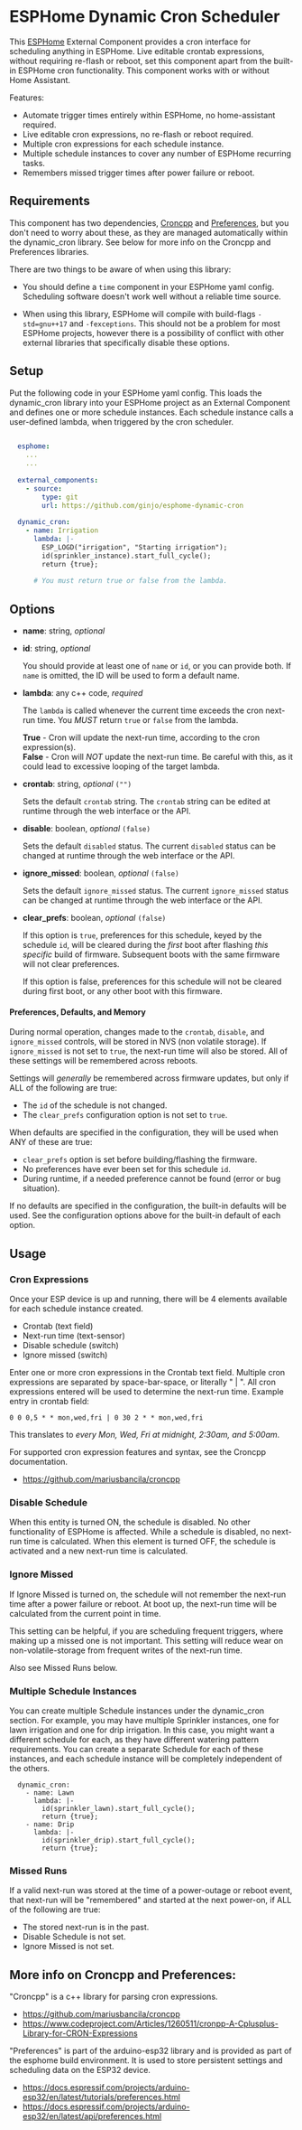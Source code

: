 # ESPHome Dynamic Cron Scheduler

  This [ESPHome](https://esphome.io) External Component provides a cron interface for scheduling anything in ESPHome.
  Live editable crontab expressions, without requiring re-flash or reboot, set this component
  apart from the built-in ESPHome cron functionality. This component works with or without
  Home Assistant.
  
  Features:
  
  * Automate trigger times entirely within ESPHome, no home-assistant required.
  * Live editable cron expressions, no re-flash or reboot required.
  * Multiple cron expressions for each schedule instance.
  * Multiple schedule instances to cover any number of ESPHome recurring tasks.
  * Remembers missed trigger times after power failure or reboot.


## Requirements

  This component has two dependencies, [Croncpp](https://github.com/mariusbancila/croncpp) and
  [Preferences](https://docs.espressif.com/projects/arduino-esp32/en/latest/api/preferences.html),
  but you don't need to worry about these, as they are managed automatically within the
  dynamic\_cron library. See below for more info on the Croncpp and Preferences libraries.
  
  There are two things to be aware of when using this library:
  
  * You should define a ```time``` component in your ESPHome yaml config.
    Scheduling software doesn't work well without a reliable time source.
    
  * When using this library, ESPHome will compile with build-flags ```-std=gnu++17``` and
    ```-fexceptions```. This should not be a problem for most ESPHome projects, however
    there is a possibility of conflict with other external libraries that specifically
    disable these options.


## Setup

  Put the following code in your ESPHome yaml config.
  This loads the dynamic_cron library into your ESPHome project as an External Component
  and defines one or more schedule instances. Each schedule instance calls a user-defined
  lambda, when triggered by the cron scheduler.
  
  ```yaml
    
    esphome:
      ...
      ...
    
    external_components:
      - source:
          type: git
          url: https://github.com/ginjo/esphome-dynamic-cron
    
    dynamic_cron:
      - name: Irrigation
        lambda: |-
          ESP_LOGD("irrigation", "Starting irrigation");
          id(sprinkler_instance).start_full_cycle();
          return {true};
          
        # You must return true or false from the lambda.
  ```
  

## Options

  * **name**: string, *optional*
  * **id**:   string, *optional*

    You should provide at least one of `name` or `id`, or you can provide both.
    If `name` is omitted, the ID will be used to form a default name.

  * **lambda**: any c++ code, *required*

    The `lambda` is called whenever the current time exceeds the cron next-run time.
    You *MUST* return `true` or `false` from the lambda.
  
    **True**  - Cron will update the next-run time, according to the cron expression(s). <br>
    **False** - Cron will *NOT* update the next-run time. Be careful with this, as it could
                lead to excessive looping of the target lambda.
              
  * **crontab**: string, *optional* `("")`
    
    Sets the default `crontab` string. The `crontab` string can be edited at runtime through
    the web interface or the API.
    
  * **disable**: boolean, *optional* `(false)`
  
    Sets the default `disabled` status. The current `disabled` status can be
    changed at runtime through the web interface or the API.
    
  * **ignore_missed**: boolean, *optional* `(false)`
  
    Sets the default `ignore_missed` status. The current `ignore_missed` status
    can be changed at runtime through the web interface or the API.
    
  * **clear_prefs**: boolean, *optional* `(false)`
  
    If this option is `true`, preferences for this schedule, keyed by the schedule `id`,
    will be cleared during the *first* boot after flashing *this specific* build of firmware.
    Subsequent boots with the same firmware will not clear preferences.
    
    If this option is false, preferences for this schedule will not be cleared during first boot,
    or any other boot with this firmware.
    
#### Preferences, Defaults, and Memory
  
  During normal operation, changes made to the `crontab`, `disable`, and `ignore_missed`
  controls, will be stored in NVS (non volatile storage). If `ignore_missed` is not
  set to `true`, the next-run time will also be stored. All of these settings will be remembered
  across reboots.
  
  Settings will *generally* be remembered across firmware updates, but only if ALL of the following are true:
  * The `id` of the schedule is not changed.
  * The `clear_prefs` configuration option is not set to `true`.
  
  When defaults are specified in the configuration, they will be used when ANY of these are true:
  * `clear_prefs` option is set before building/flashing the firmware.
  * No preferences have ever been set for this schedule `id`.
  * During runtime, if a needed preference cannot be found (error or bug situation).
  
  If no defaults are specified in the configuration, the built-in defaults will be used.
  See the configuration options above for the built-in default of each option.
  

## Usage

  ### Cron Expressions
    
  Once your ESP device is up and running, there will be 4 elements available for each
  schedule instance created.
  
  * Crontab (text field)
  * Next-run time (text-sensor)
  * Disable schedule (switch)
  * Ignore missed (switch)
  
  Enter one or more cron expressions in the Crontab text field.
  Multiple cron expressions are separated by space-bar-space, or literally " | ".
  All cron expressions entered will be used to determine the next-run time.
  Example entry in crontab field:
  
    0 0 0,5 * * mon,wed,fri | 0 30 2 * * mon,wed,fri
    
  This translates to *every Mon, Wed, Fri at midnight, 2:30am, and 5:00am*.

  For supported cron expression features and syntax, see the Croncpp documentation.
  * https://github.com/mariusbancila/croncpp
    
  ### Disable Schedule
  
  When this entity is turned ON, the schedule is disabled. No other functionality of ESPHome is affected.
  While a schedule is disabled, no next-run time is calculated.
  When this element is turned OFF, the schedule is activated and a new next-run time is calculated.
  
  ### Ignore Missed
  
  If Ignore Missed is turned on, the schedule will not remember the next-run time after a power failure
  or reboot. At boot up, the next-run time will be calculated from the current point in time.
  
  This setting can be helpful, if you are scheduling frequent triggers, where making up a missed one is not important.
  This setting will reduce wear on non-volatile-storage from frequent writes of the next-run time.
  
  Also see Missed Runs below.
  
  ### Multiple Schedule Instances
  
  You can create multiple Schedule instances under the dynamic\_cron section.
  For example, you may have multiple Sprinkler instances, one for lawn irrigation and one for drip irrigation.
  In this case, you might want a different schedule for each, as they have different watering pattern requirements.
  You can create a separate Schedule for each of these instances, and each schedule instance will be completely
  independent of the others.
  
  ```
    dynamic_cron:
      - name: Lawn
        lambda: |-
          id(sprinkler_lawn).start_full_cycle();
          return {true};
      - name: Drip
        lambda: |-
          id(sprinkler_drip).start_full_cycle();
          return {true};
  ```
    
  ### Missed Runs
  
  If a valid next-run was stored at the time of a power-outage or reboot event,
  that next-run will be "remembered" and started at the next power-on, if ALL of the following are true:
  
  * The stored next-run is in the past.
  * Disable Schedule is not set.
  * Ignore Missed is not set.


## More info on Croncpp and Preferences:

  "Croncpp" is a c++ library for parsing cron expressions.

  * https://github.com/mariusbancila/croncpp
  * https://www.codeproject.com/Articles/1260511/cronpp-A-Cplusplus-Library-for-CRON-Expressions

  "Preferences" is part of the arduino-esp32 library
  and is provided as part of the esphome build environment.
  It is used to store persistent settings and scheduling data on the ESP32 device.

  * https://docs.espressif.com/projects/arduino-esp32/en/latest/tutorials/preferences.html
  * https://docs.espressif.com/projects/arduino-esp32/en/latest/api/preferences.html


